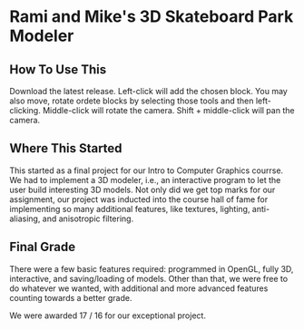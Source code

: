 # Rami and Mike's 3D Skateboard Park Modeler

## How To Use This

Download the latest release. Left-click will add the chosen block. You may also
move, rotate ordete blocks by selecting those tools and then left-clicking.
Middle-click will rotate the camera. Shift + middle-click will pan the camera.

## Where This Started

This started as a final project for our Intro to Computer Graphics courrse. We
had to implement a 3D modeler, i.e., an interactive program to let the user
build interesting 3D models. Not only did we get top marks for our assignment,
our project was inducted into the course hall of fame for implementing so many
additional features, like textures, lighting, anti-aliasing, and anisotropic
filtering.

## Final Grade

There were a few basic features required: programmed in OpenGL, fully 3D,
interactive, and saving/loading of models. Other than that, we were free to do
whatever we wanted, with additional and more advanced features counting towards
a better grade.

We were awarded 17 / 16 for our exceptional project.
